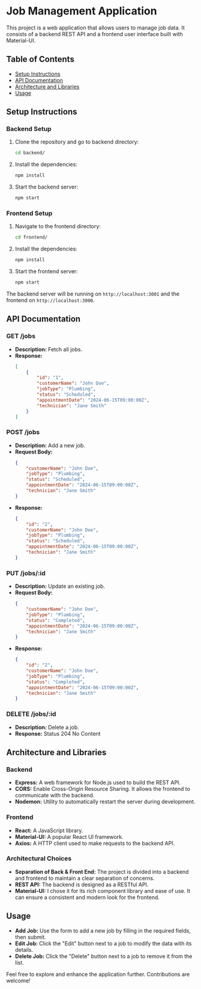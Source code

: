 # Job Management Application

This project is a web application that allows users to manage job data. It consists of a backend REST API and a frontend user interface built with Material-UI.

## Table of Contents
- [Setup Instructions](#setup-instructions)
- [API Documentation](#api-documentation)
- [Architecture and Libraries](#architecture-and-libraries)
- [Usage](#usage)

## Setup Instructions

### Backend Setup
1. Clone the repository and go to backend directory:
     ```bash
    cd backend/
    ```
2. Install the dependencies:
    ```bash
    npm install
    ```

3. Start the backend server:
    ```bash
    npm start
    ```

### Frontend Setup
1. Navigate to the frontend directory:
    ```bash
    cd frontend/
    ```

2. Install the dependencies:
    ```bash
    npm install
    ```

3. Start the frontend server:
    ```bash
    npm start
    ```

The backend server will be running on `http://localhost:3001` and the frontend on `http://localhost:3000`.

## API Documentation

### GET /jobs
- **Description:** Fetch all jobs.
- **Response:**
    ```json
    [
        {
            "id": "1",
            "customerName": "John Doe",
            "jobType": "Plumbing",
            "status": "Scheduled",
            "appointmentDate": "2024-06-15T09:00:00Z",
            "technician": "Jane Smith"
        }
    ]
    ```

### POST /jobs
- **Description:** Add a new job.
- **Request Body:**
    ```json
    {
        "customerName": "John Doe",
        "jobType": "Plumbing",
        "status": "Scheduled",
        "appointmentDate": "2024-06-15T09:00:00Z",
        "technician": "Jane Smith"
    }
    ```
- **Response:**
    ```json
    {
        "id": "2",
        "customerName": "John Doe",
        "jobType": "Plumbing",
        "status": "Scheduled",
        "appointmentDate": "2024-06-15T09:00:00Z",
        "technician": "Jane Smith"
    }
    ```

### PUT /jobs/:id
- **Description:** Update an existing job.
- **Request Body:**
    ```json
    {
        "customerName": "John Doe",
        "jobType": "Plumbing",
        "status": "Completed",
        "appointmentDate": "2024-06-15T09:00:00Z",
        "technician": "Jane Smith"
    }
    ```
- **Response:**
    ```json
    {
        "id": "2",
        "customerName": "John Doe",
        "jobType": "Plumbing",
        "status": "Completed",
        "appointmentDate": "2024-06-15T09:00:00Z",
        "technician": "Jane Smith"
    }
    ```

### DELETE /jobs/:id
- **Description:** Delete a job.
- **Response:** Status 204 No Content

## Architecture and Libraries

### Backend
- **Express:** A web framework for Node.js used to build the REST API.
- **CORS:** Enable Cross-Origin Resource Sharing. It allows the frontend to communicate with the backend.
- **Nodemon:** Utility to automatically restart the server during development.

### Frontend
- **React:** A JavaScript library.
- **Material-UI:** A popular React UI framework.
- **Axios:** A HTTP client used to make requests to the backend API.

### Architectural Choices
- **Separation of Back & Front End:** The project is divided into a backend and frontend to maintain a clear separation of concerns.
- **REST API:** The backend is designed as a RESTful API.
- **Material-UI:** I chose it for its rich component library and ease of use. It can ensure a consistent and modern look for the frontend.

## Usage
- **Add Job:** Use the form to add a new job by filling in the required fields, then submit.
- **Edit Job:** Click the "Edit" button next to a job to modify the data with its details.
- **Delete Job:** Click the "Delete" button next to a job to remove it from the list.

Feel free to explore and enhance the application further. Contributions are welcome!

